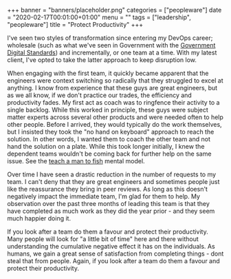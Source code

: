 +++
banner = "banners/placeholder.png"
categories = ["peopleware"]
date = "2020-02-17T00:01:00+01:00"
menu = ""
tags = ["leadership", "peopleware"]
title = "Protect Productivity"
+++

I've seen two styles of transformation since entering my DevOps career; wholesale (such as what we've seen in Government with the [Government Digital Standards](https://www.gov.uk/service-manual/service-standard)) and incrementally, or one team at a time. With my latest client, I've opted to take the latter approach to keep disruption low. 

When engaging with the first team, it quickly became apparent that the engineers were context switching so radically that they struggled to excel at anything. I know from experience that these guys are great engineers, but as we all know, if we don't practice our trades, the efficiency and productivity fades. My first act as coach was to ringfence their activity to a single backlog. While this worked in principle, these guys were subject matter experts across several other products and were needed often to help other people. Before I arrived, they would typically do the work themselves, but I insisted they took the "no hand on keyboard" approach to reach the solution. In other words, I wanted them to coach the other team and not hand the solution on a plate. While this took longer initially, I knew the dependent teams wouldn't be coming back for further help on the same issue. See the [teach a man to fish](https://en.wiktionary.org/wiki/give_a_man_a_fish_and_you_feed_him_for_a_day;_teach_a_man_to_fish_and_you_feed_him_for_a_lifetime) mental model.

Over time I have seen a drastic reduction in the number of requests to my team. I can't deny that they are great engineers and sometimes people just like the reassurance they bring in peer reviews. As long as this doesn't negatively impact the immediate team, I'm glad for them to help. My observation over the past three months of leading this team is that they have completed as much work as they did the year prior - and they seem much happier doing it.

If you look after a team do them a favour and protect their productivity. Many people will look for "a little bit of time" here and there without understanding the cumulative negative effect it has on the individuals. As humans, we gain a great sense of satisfaction from completing things - dont steal that from people. Again, if you look after a team do them a favour and protect their productivity. 